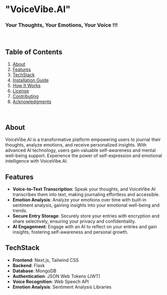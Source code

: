 # "VoiceVibe.AI" 
### Your Thoughts, Your Emotions, Your Voice !!!
<br>

## Table of Contents
1. [About](#about)
2. [Features](#features)
3. [TechStack](#techstack)
4. [Installation Guide](#works)
5. [How It Works](#works)
6. [License](#license)
7. [Contributing](#contributing)
8. [Acknowledgments](#acknowledgments)
<br>

## About <a name="about"></a>
VoiceVibe.AI is a transformative platform empowering users to journal their thoughts, analyze emotions, and receive personalized insights. With advanced AI technology, users gain valuable self-awareness and mental well-being support. Experience the power of self-expression and emotional intelligence with VoiceVibe.AI.


## Features <a name="features"></a>
- **Voice-to-Text Transcription**: Speak your thoughts, and VoiceVibe AI transcribes them into text, making journaling effortless and accessible.
- **Emotion Analysis**: Analyze your emotions over time with built-in sentiment analysis, gaining insights into your emotional well-being and trends.
- **Secure Entry Storage**: Securely store your entries with encryption and share selectively, ensuring your privacy and confidentiality.
- **AI Engagement**: Engage with an AI to reflect on your entries and gain insights, fostering self-awareness and personal growth.

## TechStack <a name="techstack"></a>
- **Frontend**: Next.js, Tailwind CSS
- **Backend**: Flask
- **Database**: MongoDB
- **Authentication**: JSON Web Tokens (JWT)
- **Voice Recognition**: Web Speech API
- **Emotion Analysis**: Sentiment Analysis Libraries

